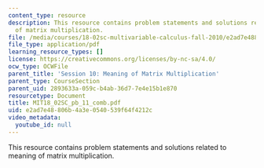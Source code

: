 ```yaml
---
content_type: resource
description: This resource contains problem statements and solutions related to meaning
  of matrix multiplication.
file: /media/courses/18-02sc-multivariable-calculus-fall-2010/e2ad7e48806b4a3e0540539f64f4212c_MIT18_02SC_pb_11_comb.pdf
file_type: application/pdf
learning_resource_types: []
license: https://creativecommons.org/licenses/by-nc-sa/4.0/
ocw_type: OCWFile
parent_title: 'Session 10: Meaning of Matrix Multiplication'
parent_type: CourseSection
parent_uid: 2893633a-059c-b4ab-36d7-7e4e15b1e870
resourcetype: Document
title: MIT18_02SC_pb_11_comb.pdf
uid: e2ad7e48-806b-4a3e-0540-539f64f4212c
video_metadata:
  youtube_id: null
---
```

This resource contains problem statements and solutions related to meaning of matrix multiplication.